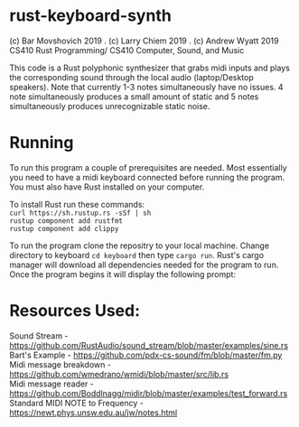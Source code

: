 # rust-keyboard-synth
(c) Bar Movshovich 2019 . 
(c) Larry Chiem 2019 . 
(c) Andrew Wyatt 2019 <br/>
CS410 Rust Programming/ CS410 Computer, Sound, and Music

This code is a Rust polyphonic synthesizer that grabs midi inputs and plays the corresponding sound through the local audio (laptop/Desktop speakers). Note that currently 1-3 notes simultaneously have no issues. 4 note simultaneously produces a small amount of static and 5 notes simultaneously produces unrecognizable static noise. 

# Running
To run this program a couple of prerequisites are needed. Most essentially you need to have a midi keyboard connected before running the program. You must also have Rust installed on your computer. 

To install Rust run these commands: <br/>
```curl https://sh.rustup.rs -sSf | sh ```<br/>
```rustup component add rustfmt```<br/>
```rustup component add clippy``` <br/>

To run the program clone the repositry to your local machine. Change directory to keyboard `cd keyboard` then type `cargo run`. Rust's cargo manager will download all dependencies needed for the program to run. Once the program begins it will display the following prompt: 


# Resources Used:
Sound Stream - https://github.com/RustAudio/sound_stream/blob/master/examples/sine.rs <br/>
Bart's Example - https://github.com/pdx-cs-sound/fm/blob/master/fm.py <br/>
Midi message breakdown - https://github.com/wmedrano/wmidi/blob/master/src/lib.rs <br/>
Midi message reader - https://github.com/Boddlnagg/midir/blob/master/examples/test_forward.rs <br/>
Standard MIDI NOTE to Frequency - https://newt.phys.unsw.edu.au/jw/notes.html <br/>
